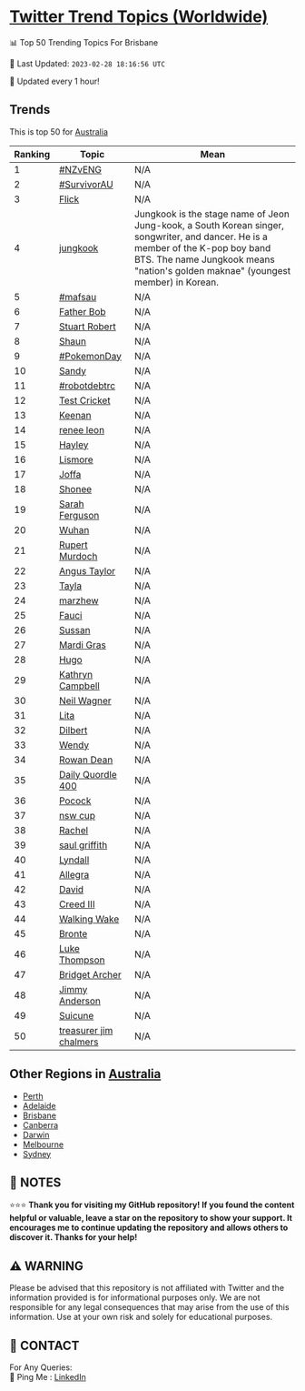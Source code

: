 [Twitter Trend Topics (Worldwide)](https://github.com/ErcinDedeoglu/Twitter-Trend-Topics)
==========


📊 Top 50 Trending Topics For Brisbane

📆 Last Updated: `2023-02-28 18:16:56 UTC`

🔧 Updated every 1 hour!


## Trends

This is top 50 for [Australia](</Australia>)

| Ranking | Topic | Mean |
| ------- | ------------ | ------------ |
| 1 | [#NZvENG](http://twitter.com/search?q=%23NZvENG) | N/A |
| 2 | [#SurvivorAU](http://twitter.com/search?q=%23SurvivorAU) | N/A |
| 3 | [Flick](http://twitter.com/search?q=Flick) | N/A |
| 4 | [jungkook](http://twitter.com/search?q=jungkook) | Jungkook is the stage name of Jeon Jung-kook, a South Korean singer, songwriter, and dancer. He is a member of the K-pop boy band BTS. The name Jungkook means "nation's golden maknae" (youngest member) in Korean. |
| 5 | [#mafsau](http://twitter.com/search?q=%23mafsau) | N/A |
| 6 | [Father Bob](http://twitter.com/search?q=Father+Bob) | N/A |
| 7 | [Stuart Robert](http://twitter.com/search?q=Stuart+Robert) | N/A |
| 8 | [Shaun](http://twitter.com/search?q=Shaun) | N/A |
| 9 | [#PokemonDay](http://twitter.com/search?q=%23PokemonDay) | N/A |
| 10 | [Sandy](http://twitter.com/search?q=Sandy) | N/A |
| 11 | [#robotdebtrc](http://twitter.com/search?q=%23robotdebtrc) | N/A |
| 12 | [Test Cricket](http://twitter.com/search?q=Test+Cricket) | N/A |
| 13 | [Keenan](http://twitter.com/search?q=Keenan) | N/A |
| 14 | [renee leon](http://twitter.com/search?q=renee+leon) | N/A |
| 15 | [Hayley](http://twitter.com/search?q=Hayley) | N/A |
| 16 | [Lismore](http://twitter.com/search?q=Lismore) | N/A |
| 17 | [Joffa](http://twitter.com/search?q=Joffa) | N/A |
| 18 | [Shonee](http://twitter.com/search?q=Shonee) | N/A |
| 19 | [Sarah Ferguson](http://twitter.com/search?q=Sarah+Ferguson) | N/A |
| 20 | [Wuhan](http://twitter.com/search?q=Wuhan) | N/A |
| 21 | [Rupert Murdoch](http://twitter.com/search?q=Rupert+Murdoch) | N/A |
| 22 | [Angus Taylor](http://twitter.com/search?q=Angus+Taylor) | N/A |
| 23 | [Tayla](http://twitter.com/search?q=Tayla) | N/A |
| 24 | [marzhew](http://twitter.com/search?q=marzhew) | N/A |
| 25 | [Fauci](http://twitter.com/search?q=Fauci) | N/A |
| 26 | [Sussan](http://twitter.com/search?q=Sussan) | N/A |
| 27 | [Mardi Gras](http://twitter.com/search?q=Mardi+Gras) | N/A |
| 28 | [Hugo](http://twitter.com/search?q=Hugo) | N/A |
| 29 | [Kathryn Campbell](http://twitter.com/search?q=Kathryn+Campbell) | N/A |
| 30 | [Neil Wagner](http://twitter.com/search?q=Neil+Wagner) | N/A |
| 31 | [Lita](http://twitter.com/search?q=Lita) | N/A |
| 32 | [Dilbert](http://twitter.com/search?q=Dilbert) | N/A |
| 33 | [Wendy](http://twitter.com/search?q=Wendy) | N/A |
| 34 | [Rowan Dean](http://twitter.com/search?q=Rowan+Dean) | N/A |
| 35 | [Daily Quordle 400](http://twitter.com/search?q=Daily+Quordle+400) | N/A |
| 36 | [Pocock](http://twitter.com/search?q=Pocock) | N/A |
| 37 | [nsw cup](http://twitter.com/search?q=nsw+cup) | N/A |
| 38 | [Rachel](http://twitter.com/search?q=Rachel) | N/A |
| 39 | [saul griffith](http://twitter.com/search?q=saul+griffith) | N/A |
| 40 | [Lyndall](http://twitter.com/search?q=Lyndall) | N/A |
| 41 | [Allegra](http://twitter.com/search?q=Allegra) | N/A |
| 42 | [David](http://twitter.com/search?q=David) | N/A |
| 43 | [Creed III](http://twitter.com/search?q=Creed+III) | N/A |
| 44 | [Walking Wake](http://twitter.com/search?q=Walking+Wake) | N/A |
| 45 | [Bronte](http://twitter.com/search?q=Bronte) | N/A |
| 46 | [Luke Thompson](http://twitter.com/search?q=Luke+Thompson) | N/A |
| 47 | [Bridget Archer](http://twitter.com/search?q=Bridget+Archer) | N/A |
| 48 | [Jimmy Anderson](http://twitter.com/search?q=Jimmy+Anderson) | N/A |
| 49 | [Suicune](http://twitter.com/search?q=Suicune) | N/A |
| 50 | [treasurer jim chalmers](http://twitter.com/search?q=treasurer+jim+chalmers) | N/A |



## Other Regions in [Australia](</Australia>)

* [Perth](</Australia/Perth.md>)
* [Adelaide](</Australia/Adelaide.md>)
* [Brisbane](</Australia/Brisbane.md>)
* [Canberra](</Australia/Canberra.md>)
* [Darwin](</Australia/Darwin.md>)
* [Melbourne](</Australia/Melbourne.md>)
* [Sydney](</Australia/Sydney.md>)



## 📝 NOTES

⭐⭐⭐ **Thank you for visiting my GitHub repository! If you found the content helpful or valuable, leave a star on the repository to show your support. It encourages me to continue updating the repository and allows others to discover it. Thanks for your help!**


## ⚠️ WARNING

Please be advised that this repository is not affiliated with Twitter and the information provided is for informational purposes only. We are not responsible for any legal consequences that may arise from the use of this information. Use at your own risk and solely for educational purposes.


## 📨 CONTACT

 For Any Queries:  
            🏓 Ping Me : [LinkedIn](https://www.linkedin.com/in/ercindedeoglu/)
